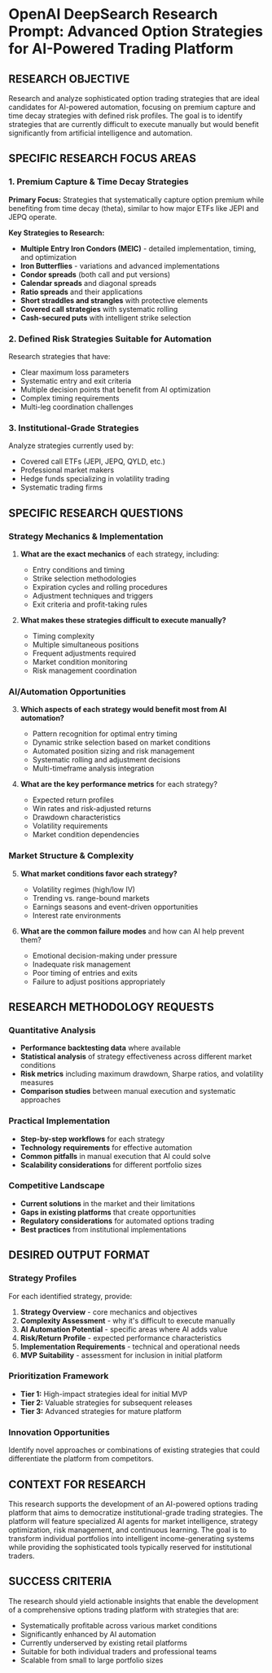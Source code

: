 # OpenAI DeepSearch Research Prompt: Advanced Option Strategies for AI-Powered Trading Platform

## RESEARCH OBJECTIVE
Research and analyze sophisticated option trading strategies that are ideal candidates for AI-powered automation, focusing on premium capture and time decay strategies with defined risk profiles. The goal is to identify strategies that are currently difficult to execute manually but would benefit significantly from artificial intelligence and automation.

## SPECIFIC RESEARCH FOCUS AREAS

### 1. Premium Capture & Time Decay Strategies
**Primary Focus:** Strategies that systematically capture option premium while benefiting from time decay (theta), similar to how major ETFs like JEPI and JEPQ operate.

**Key Strategies to Research:**
- **Multiple Entry Iron Condors (MEIC)** - detailed implementation, timing, and optimization
- **Iron Butterflies** - variations and advanced implementations
- **Condor spreads** (both call and put versions)
- **Calendar spreads** and diagonal spreads
- **Ratio spreads** and their applications
- **Short straddles and strangles** with protective elements
- **Covered call strategies** with systematic rolling
- **Cash-secured puts** with intelligent strike selection

### 2. Defined Risk Strategies Suitable for Automation
Research strategies that have:
- Clear maximum loss parameters
- Systematic entry and exit criteria
- Multiple decision points that benefit from AI optimization
- Complex timing requirements
- Multi-leg coordination challenges

### 3. Institutional-Grade Strategies
Analyze strategies currently used by:
- Covered call ETFs (JEPI, JEPQ, QYLD, etc.)
- Professional market makers
- Hedge funds specializing in volatility trading
- Systematic trading firms

## SPECIFIC RESEARCH QUESTIONS

### Strategy Mechanics & Implementation
1. **What are the exact mechanics** of each strategy, including:
   - Entry conditions and timing
   - Strike selection methodologies
   - Expiration cycles and rolling procedures
   - Adjustment techniques and triggers
   - Exit criteria and profit-taking rules

2. **What makes these strategies difficult to execute manually?**
   - Timing complexity
   - Multiple simultaneous positions
   - Frequent adjustments required
   - Market condition monitoring
   - Risk management coordination

### AI/Automation Opportunities
3. **Which aspects of each strategy would benefit most from AI automation?**
   - Pattern recognition for optimal entry timing
   - Dynamic strike selection based on market conditions
   - Automated position sizing and risk management
   - Systematic rolling and adjustment decisions
   - Multi-timeframe analysis integration

4. **What are the key performance metrics** for each strategy?
   - Expected return profiles
   - Win rates and risk-adjusted returns
   - Drawdown characteristics
   - Volatility requirements
   - Market condition dependencies

### Market Structure & Complexity
5. **What market conditions favor each strategy?**
   - Volatility regimes (high/low IV)
   - Trending vs. range-bound markets
   - Earnings seasons and event-driven opportunities
   - Interest rate environments

6. **What are the common failure modes** and how can AI help prevent them?
   - Emotional decision-making under pressure
   - Inadequate risk management
   - Poor timing of entries and exits
   - Failure to adjust positions appropriately

## RESEARCH METHODOLOGY REQUESTS

### Quantitative Analysis
- **Performance backtesting data** where available
- **Statistical analysis** of strategy effectiveness across different market conditions
- **Risk metrics** including maximum drawdown, Sharpe ratios, and volatility measures
- **Comparison studies** between manual execution and systematic approaches

### Practical Implementation
- **Step-by-step workflows** for each strategy
- **Technology requirements** for effective automation
- **Common pitfalls** in manual execution that AI could solve
- **Scalability considerations** for different portfolio sizes

### Competitive Landscape
- **Current solutions** in the market and their limitations
- **Gaps in existing platforms** that create opportunities
- **Regulatory considerations** for automated options trading
- **Best practices** from institutional implementations

## DESIRED OUTPUT FORMAT

### Strategy Profiles
For each identified strategy, provide:
1. **Strategy Overview** - core mechanics and objectives
2. **Complexity Assessment** - why it's difficult to execute manually
3. **AI Automation Potential** - specific areas where AI adds value
4. **Risk/Return Profile** - expected performance characteristics
5. **Implementation Requirements** - technical and operational needs
6. **MVP Suitability** - assessment for inclusion in initial platform

### Prioritization Framework
- **Tier 1:** High-impact strategies ideal for initial MVP
- **Tier 2:** Valuable strategies for subsequent releases
- **Tier 3:** Advanced strategies for mature platform

### Innovation Opportunities
Identify novel approaches or combinations of existing strategies that could differentiate the platform from competitors.

## CONTEXT FOR RESEARCH
This research supports the development of an AI-powered options trading platform that aims to democratize institutional-grade trading strategies. The platform will feature specialized AI agents for market intelligence, strategy optimization, risk management, and continuous learning. The goal is to transform individual portfolios into intelligent income-generating systems while providing the sophisticated tools typically reserved for institutional traders.

## SUCCESS CRITERIA
The research should yield actionable insights that enable the development of a comprehensive options trading platform with strategies that are:
- Systematically profitable across various market conditions
- Significantly enhanced by AI automation
- Currently underserved by existing retail platforms
- Suitable for both individual traders and professional teams
- Scalable from small to large portfolio sizes